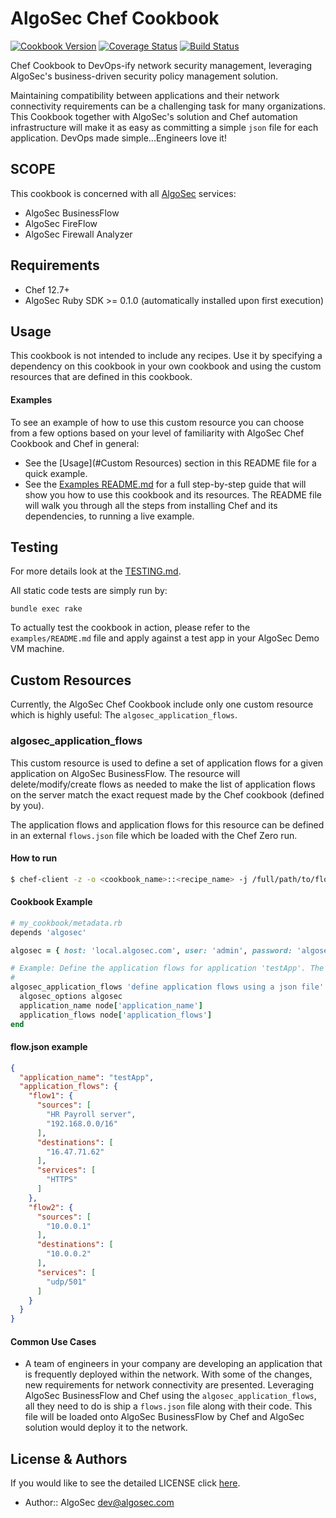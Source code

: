# AlgoSec Chef Cookbook

[![Cookbook Version](http://img.shields.io/cookbook/v/algosec.svg?style=flat-square)](https://supermarket.chef.io/cookbooks/algosec)
[![Coverage Status](https://coveralls.io/repos/github/algosec/algosec-chef/badge.svg)](https://coveralls.io/github/algosec/algosec-chef)
[![Build Status](https://travis-ci.org/algosec/algosec-chef.svg)](https://travis-ci.org/algosec/algosec-chef)

Chef Cookbook to DevOps-ify network security management, leveraging AlgoSec's business-driven security policy management solution.

Maintaining compatibility between applications and their network connectivity requirements can be a challenging task for many organizations. This Cookbook together with AlgoSec's solution and Chef automation infrastructure will make it as easy as committing a simple `json` file for each application. DevOps made simple...Engineers love it!


## SCOPE

This cookbook is concerned with all [AlgoSec](https://www.algosec.com) services:

- AlgoSec BusinessFlow
- AlgoSec FireFlow
- AlgoSec Firewall Analyzer

## Requirements

- Chef 12.7+
- AlgoSec Ruby SDK >= 0.1.0 (automatically installed upon first execution)

## Usage

This cookbook is not intended to include any recipes.
Use it by specifying a dependency on this cookbook in your own cookbook and using the custom resources that are defined in this cookbook.

#### Examples
To see an example of how to use this custom resource you can choose from a few options based on your level of familiarity with AlgoSec Chef Cookbook and Chef in general:

* See the [Usage](#Custom Resources) section in this README file for a quick example.
* See the [Examples README.md](https://github.com/algosec/algosec-chef/blob/master/examples/README.md) for a full step-by-step guide that will show you how to use this cookbook and its resources.
    The README file will walk you through all the steps from installing Chef and its dependencies, to running a live example. 

## Testing

For more details look at the [TESTING.md](https://github.com/algosec/algosec-chef/blob/master/TESTING.md).

All static code tests are simply run by:
```
bundle exec rake
```

To actually test the cookbook in action, please refer to the `examples/README.md` file and apply against a test app in your AlgoSec Demo VM machine. 

## Custom Resources
Currently, the AlgoSec Chef Cookbook include only one custom resource which is highly useful: The `algosec_application_flows`.

### algosec_application_flows

This custom resource is used to define a set of application flows for a given application on AlgoSec BusinessFlow. 
The resource will delete/modify/create flows as needed to make the list of application flows on the server match the exact request made by the Chef cookbook (defined by you).

The application flows and application flows for this resource can be defined in an external `flows.json` file which be loaded with the Chef Zero run.

#### How to run

```bash
$ chef-client -z -o <cookbook_name>::<recipe_name> -j /full/path/to/flows.json
```

#### Cookbook Example
```ruby
# my_cookbook/metadata.rb
depends 'algosec'

algosec = { host: 'local.algosec.com', user: 'admin', password: 'algosec123' }

# Example: Define the application flows for application 'testApp'. The app name and 
# 
algosec_application_flows 'define application flows using a json file' do
  algosec_options algosec
  application_name node['application_name']
  application_flows node['application_flows']
end
```

#### flow.json example
```json
{
  "application_name": "testApp",
  "application_flows": {
    "flow1": {
      "sources": [
        "HR Payroll server",
        "192.168.0.0/16"
      ],
      "destinations": [
        "16.47.71.62"
      ],
      "services": [
        "HTTPS"
      ]
    },
    "flow2": {
      "sources": [
        "10.0.0.1"
      ],
      "destinations": [
        "10.0.0.2"
      ],
      "services": [
        "udp/501"
      ]
    }
  }
}
```

#### Common Use Cases

* A team of engineers in your company are developing an application that is frequently deployed within the network. With some of the changes, new requirements for network connectivity are presented. 
 Leveraging AlgoSec BusinessFlow and Chef using the `algosec_application_flows`, all they need to do is ship a `flows.json` file along with their code. This file will be loaded onto AlgoSec BusinessFlow by Chef and AlgoSec solution would deploy it to the network.

## License & Authors

If you would like to see the detailed LICENSE click [here](https://github.com/algosec/algosec-chef/blob/master/LICENSE).

- Author:: AlgoSec <dev@algosec.com>